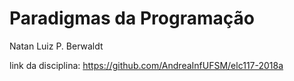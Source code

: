 # Paradigmas da Programação

Natan Luiz P. Berwaldt


link da disciplina: https://github.com/AndreaInfUFSM/elc117-2018a
